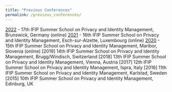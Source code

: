 ```yaml
---
title: "Previous Conferences"
permalink: /previous_conferences/
---
```


[2022](/archive/2022) - 17th IFIP Summer School on Privacy and Identity Management, Brunswick, Germany (online)
[2021](https://ifip-summerschool2021.uni.lu/) - 16th IFIP Summer School on Privacy and Identity Management, Esch-sur-Alzette, Luxembourg (online)
[2020](https://2020summerschoolifip.crocs.fi.muni.cz/) - 15th IFIP Summer School on Privacy and Identity Management, Maribor, Slovenia (online)
[2019] 14th IFIP Summer School on Privacy and Identity Management, Brugg/Windisch, Switzerland
[2018] 13th IFIP Summer School on Privacy and Identity Management, Vienna, Austria
[2017] 12th IFIP Summer School on Privacy and Identity Management, Ispra, Italy
[2016] 11th IFIP Summer School on Privacy and Identity Management, Karlstad, Sweden
[2015] 10th IFIP Summer School on Privacy and Identity Management, Edinburg, UK